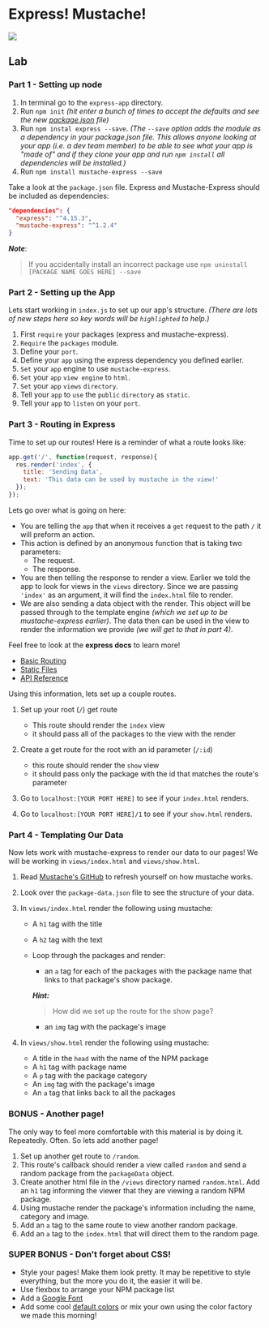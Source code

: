 # Express! Mustache!

![](https://media.giphy.com/media/UXlE9tMhPaJJC/giphy.gif)

## Lab

### Part 1 - Setting up node

1. In terminal go to the `express-app` directory.
2. Run `npm init` _(hit enter a bunch of times to accept the defaults and see the new [package.json](https://docs.npmjs.com/cli/init) file)_
3. Run `npm instal express --save`. _(The `--save` option adds the module as a dependency in your package.json file. This allows anyone looking at your app (i.e. a dev team member) to be able to see what your app is "made of" and if they clone your app and run `npm install` all dependencies will be installed.)_
4. Run `npm install mustache-express --save`

Take a look at the `package.json` file. Express and Mustache-Express should be included as dependencies:

```json
"dependencies": {
  "express": "^4.15.3",
  "mustache-express": "^1.2.4"
}
```
***Note***:
> If you accidentally install an incorrect package use `npm uninstall [PACKAGE NAME GOES HERE] --save`

### Part 2 - Setting up the App

Lets start working in `index.js` to set up our app's structure. _(There are lots of new steps here so key words will be `highlighted` to help.)_

1. First `require` your packages (express and mustache-express).
2. `Require` the `packages` module.
3. Define your `port`.
4. Define your `app` using the express dependency you defined earlier.
5. `Set` your `app` engine to use `mustache-express`.
6. `Set` your `app` `view engine` to `html`.
7. `Set` your `app` `views` `directory`.
8. Tell your `app` to `use` the `public` `directory` as `static`.
9. Tell your `app` to `listen` on your `port`.

### Part 3 - Routing in Express

Time to set up our routes! Here is a reminder of what a route looks like:
```javascript
app.get('/', function(request, response){
  res.render('index', {
    title: 'Sending Data',
    text: 'This data can be used by mustache in the view!'
  });
});
```
Lets go over what is going on here:

- You are telling the `app` that when it receives a `get` request to the path `/` it will preform an action.
- This action is defined by an anonymous function that is taking two parameters:
    - The request.
    - The response.
- You are then telling the response to render a view. Earlier we told the app to look for views in the `views` directory. Since we are passing `'index'` as an argument, it will find the `index.html` file to render.
- We are also sending a data object with the render. This object will be passed through to the template engine _(which we set up to be mustache-express earlier)_. The data then can be used in the view to render the information we provide _(we will get to that in part 4)_.

Feel free to look at the **express docs** to learn more!

- [Basic Routing](https://expressjs.com/en/starter/basic-routing.html)
- [Static Files](https://expressjs.com/en/starter/static-files.html)
- [API Reference](https://expressjs.com/en/4x/api.html)

Using this information, lets set up a couple routes.

1. Set up your root (`/`) get route
    - This route should render the `index` view
    - it should pass all of the packages to the view with the render
2. Create a get route for the root with an id parameter (`/:id`)
    - this route should render the `show` view
    - it should pass only the package with the id that matches the route's parameter

3. Go to `localhost:[YOUR PORT HERE]` to see if your `index.html` renders.
4. Go to `localhost:[YOUR PORT HERE]/1` to see if your `show.html` renders.

### Part 4 - Templating Our Data

Now lets work with mustache-express to render our data to our pages! We will be working in `views/index.html` and `views/show.html`.

1. Read [Mustache's GitHub](https://github.com/janl/mustache.js) to refresh yourself on how mustache works.
2. Look over the `package-data.json` file to see the structure of your data.
3. In `views/index.html` render the following using mustache:
    - A `h1` tag with the title
    - A `h2` tag with the text
    - Loop through the packages and render:
        - an `a` tag for each of the packages with the package name that links to that package's show package.

        ***Hint:***
        > How did we set up the route for the show page?

        - an `img` tag with the package's image

4. In `views/show.html` render the following using mustache:
    - A title in the `head` with the name of the NPM package
    - A `h1` tag with package name
    - A `p` tag with the package category
    - An `img` tag with the package's image
    - An `a` tag that links back to all the packages

### BONUS - Another page!

The only way to feel more comfortable with this material is by doing it. Repeatedly. Often. So lets add another page!

1. Set up another get route to `/random`.
2. This route's callback should render a view called `random` and send a random package from the `packageData` object.
3. Create another html file in the `/views` directory named `random.html`. Add an `h1` tag informing the viewer that they are viewing a random NPM package.
4. Using mustache render the package's information including the name, category and image.
5. Add an `a` tag to the same route to view another random package.
6. Add an `a` tag to the `index.html` that will direct them to the random page.

### SUPER BONUS - Don't forget about CSS!

- Style your pages! Make them look pretty. It may be repetitive to style everything, but the more you do it, the easier it will be.
- Use flexbox to arrange your NPM package list
- Add a [Google Font](https://fonts.google.com/)
- Add some cool [default colors](http://htmlcolorcodes.com/color-names/) or mix your own using the color factory we made this morning!

